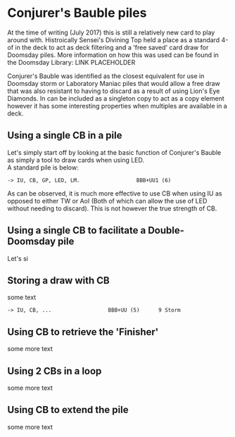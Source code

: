 # Conjurer's Bauble piles

At the time of writing (July 2017) this is still a relatively new card 
to play around with. Histroically Sensei's Divining Top held a place as
a standard 4-of in the deck to act as deck filtering and a 'free saved'
card draw for Doomsday piles. More information on how this was used can 
be found in the Doomsday Library: LINK PLACEHOLDER   

Conjurer's Bauble was identified as the closest equivalent for use in 
Doomsday storm or Laboratory Maniac piles that would allow a free draw
that was also resistant to having to discard as a result of using Lion's
Eye Diamonds. In can be included as a singleton copy to act as a copy 
element however it has some interesting properties when multiples are 
available in a deck.    

## Using a single CB in a pile

Let's simply start off by looking at the basic function of Conjurer's 
Bauble as simply a tool to draw cards when using LED.   
A standard pile is below:   

```
-> IU, CB, GP, LED, LM.                  BBB+UU1 (6)      

```

As can be observed, it is much more effective to use CB when using IU as
opposed to either TW or AoI (Both of which can allow the use of LED without
needing to discard). This is not however the true strength of CB.


## Using a single CB to facilitate a Double-Doomsday pile

Let's si

## Storing a draw with CB

some text

```
-> IU, CB, ...                  BBB+UU (5)      9 Storm
```

## Using CB to retrieve the 'Finisher'

some more text

## Using 2 CBs in a loop

some more text



## Using CB to extend the pile

some more text

